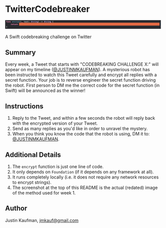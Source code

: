 # TwitterCodebreaker

<p align="center">
    <img src="/Encrypt.png" />
</p>

A Swift codebreaking challenge on Twitter

## Summary

Every week, a Tweet that starts with "CODEBREAKING CHALLENGE X:" will appear on my timeline ([@JUSTINMKAUFMAN](https://twitter.com/JUSTINMKAUFMAN)).
A mysterious robot has been instructed to watch this Tweet carefully and encrypt all replies with a secret function.
Your job is to reverse engineer the secret function driving the robot.
First person to DM me the correct code for the secret function (in Swift) will be announced as the winner!

## Instructions

1. Reply to the Tweet, and within a few seconds the robot will reply back with the encrypted version of your Tweet.
2. Send as many replies as you'd like in order to unravel the mystery.
3. When you think you know the code that the robot is using, DM it to: [@JUSTINMKAUFMAN](https://twitter.com/JUSTINMKAUFMAN).

## Additional Details

1. The `encrypt` function is just one line of code. 
2. It only depends on `Foundation` (if it depends on any framework at all).
3. It runs completely locally (i.e. it does not require any network resources to encrypt strings).
4. The screenshot at the top of this README is the actual (redated) image of the method used for week 1.

## Author

Justin Kaufman, jmkauf@gmail.com
